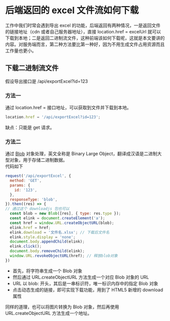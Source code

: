 # 后端返回的 excel 文件流如何下载
工作中我们时常会遇到导出 excel 的功能，后端返回有两种情况，一是返回文件的链接地址（cdn 或者自己服务器地址），直接 location.href = excelUrl 就可以下载到本地；二是返回二进制流文件，这种前端该如何下载呢，这就是本文要讲的内容。对服务端而言，第二种方法要比第一种好，因为不用生成文件占用资源而且工作量也更小。

## 下载二进制流文件
假设导出接口是 /api/exportExcel?id=123

### 方法一
通过 location.href = 接口地址，可以获取到文件并下载到本地。
```js
location.href = '/api/exportExcel?id=123';
```
缺点：只能是 get 请求。

### 方法二
通过 [Blob](https://developer.mozilla.org/zh-CN/docs/Web/API/Blob) 对象处理，英文全称是 Binary Large Object，翻译成汉语是二进制大型对象，用于存储二进制数据。  
代码如下
```js
request('/api/exportExcel', {
  method: 'GET',
  params: {
    id: '123',
  },
  responseType: 'blob',
}).then((res) => {
// 通过这个 downloadjs 包也可以
  const blob = new Blob([res], { type: res.type });
  const elink = document.createElement('a');
  const href = window.URL.createObjectURL(blob);
  elink.href = href;
  elink.download = '文件名.xlsx'; // 下载后文件名
  elink.style.display = 'none';
  document.body.appendChild(elink);
  elink.click();
  document.body.removeChild(elink);
  window.URL.revokeObjectURL(href); // 释放blob对象
})
```
- 首先，将字符串生成一个 Blob 对象
- 然后通过 URL.createObjectURL 方法生成一个对应 Blob 对象的 URL
- URL 以 blob: 开头，其后是一串标识符，唯一标识内存中的指定 Blob 对象
- 点击动态生成的链接，即可实现下载功能，用到了 HTML5 新增的 download 属性

同样的道理，也可以将图片转换为 Blob 对象，然后再使用 URL.createObjectURL 方法生成一个地址。
